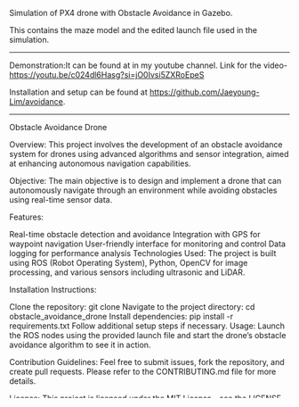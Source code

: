 Simulation of PX4 drone with Obstacle Avoidance in Gazebo.

This contains the maze model and the edited launch file used in the simulation.

-----------------------------------------------------------------------------------------------------------------------------------

Demonstration:It can be found at in my youtube channel.
Link for the video-https://youtu.be/c024dl6Hasg?si=jO0Ivsi5ZXRoEpeS

Installation and setup can be found at https://github.com/Jaeyoung-Lim/avoidance.

-----------------------------------------------------------------------------------------------------------------------------------

Obstacle Avoidance Drone

Overview:
This project involves the development of an obstacle avoidance system for drones using advanced algorithms and sensor integration, aimed at enhancing autonomous navigation capabilities.

Objective:
The main objective is to design and implement a drone that can autonomously navigate through an environment while avoiding obstacles using real-time sensor data.

Features:

Real-time obstacle detection and avoidance
Integration with GPS for waypoint navigation
User-friendly interface for monitoring and control
Data logging for performance analysis
Technologies Used:
The project is built using ROS (Robot Operating System), Python, OpenCV for image processing, and various sensors including ultrasonic and LiDAR.

Installation Instructions:

Clone the repository: git clone <repository-url>
Navigate to the project directory: cd obstacle_avoidance_drone
Install dependencies: pip install -r requirements.txt
Follow additional setup steps if necessary.
Usage:
Launch the ROS nodes using the provided launch file and start the drone’s obstacle avoidance algorithm to see it in action.

Contribution Guidelines:
Feel free to submit issues, fork the repository, and create pull requests. Please refer to the CONTRIBUTING.md file for more details.

License:
This project is licensed under the MIT License - see the LICENSE file for details.
